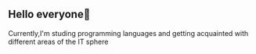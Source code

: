 ## Hello everyone👋

Currently,I'm studing programming languages and getting acquainted with different areas of the IT sphere
